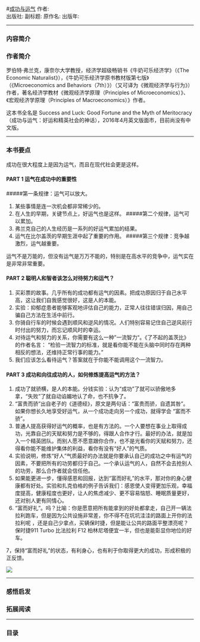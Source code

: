 #[成功与运气](https://)
作者:  
出版社: 
副标题: 
原作名: 
出版年: 
***
### 内容简介 
### 作者简介 
罗伯特·弗兰克，康奈尔大学教授，经济学超级畅销书《牛奶可乐经济学》（《The Economic Naturalist》），《牛奶可乐经济学原书教材版第七版》（《Microeconomics and Behaviors（7th）》）（又可译为《微观经济学与行为》）作者，著名经济学教材《微观经济学原理（Principles of Microeconomics）》、《宏观经济学原理（Principles of Macroeconomics）》作者。

这本书全名是 Success and Luck: Good Fortune and the Myth of Meritocracy（成功与运气：好运和精英社会的神话），2016年4月英文版面市，目前尚没有中文版。
***
### 本书要点
成功在很大程度上是因为运气，而且在现代社会更是这样。

#### PART 1  运气在成功中的重要性
#####第一条规律：运气可以放大。
1. 某些事情是连一次机会都非常稀少的。
2. 在人生的早期，关键节点上，好运气也是这样。
#####第二个规律，运气可以累加。
1. 弗兰克自己的人生经历是一系列的好运气累加的结果。
2. 运气在比尔盖茨的早期生涯中起了重要的作用。
#####第三个规律：竞争越激烈，运气越重要。

运气不是万能的，但没有运气是万万不能的，特别是在高水平的竞争中，运气实在是非常非常重要。    

#### PART 2  聪明人和智者该怎么对待努力和运气？
1. 买彩票的故事。几乎所有的成功都有运气的因素。把成功原因归于自己水平高，这让我们自我感觉很好，这是人的本能。
2. 实验：抑郁症患者能够客观地评估自己的能力，正常人往往错误归因，用自己骗自己方法在生活中前行。
3. 你骑自行车的时候会遇到顺风和逆风的情况。人们特别容易记住自己逆风前行时付出的努力，而忘记顺风时的幸运。
4. 对待运气和努力的关系，你需要有这么一种”一流智力“。《了不起的盖茨比》的作者名言： “检验一流智力的标准，就是看你能不能在头脑中同时存在两种相反的想法，还维持正常行事的能力。”
5. 我们应该怎么看待运气？答案就在于你能不能调用这个一流智力。

#### PART 3  成功和向往成功的人，如何修炼提高运气的方法？
1. 成功了就骄横，是人的本能。分钱实验：认为“成功”了就可以骄傲地多拿，“失败”了就自动谄媚地认了命，也不抗争了。
2.  “富贵而骄”出自老子的《道德经》，原文是两句话：“富贵而骄，自遗其咎”。 如果你想长久地享受好运气，从一个成功走向另一个成功，就得学会 “富而不骄”。
3. 普通人提高获得好运气的概率，也是有方法的。一个人要想在事业上取得成功，光靠自己的天赋和努力是不够的，得跟人合作才行。最好的办法，就是加入一个精英团队。而别人愿不愿意跟你合作，也不是光看你的天赋和努力，还得看你能不能维护集体的利益，看你有没有“好人”的气质。
4.  实验说明，修炼“好人”气质最好的办法就是你要承认自己的成功之中有运气的因素，不要把所有的功劳都归于自己。一个承认运气的人，自然不会去抢别人的功劳，那么合作者就会信任他。
5. 如果能更进一步，懂得感恩和回报，达到“富而好礼”的水平，那对你的身心健康都有好处。实验和扎克伯格的例子告诉我们：感恩使人变得更加乐观，幸福度提高，健康程度也更好，让人的焦虑减少、更不容易恼怒、睡眠质量更好，还对别人更有同情心。
6. “富而好礼”。吗？比喻：你是愿意把所有能拿到的好处都拿走，自己开一辆法拉利跑车，但是因为公共设施非常差，你不得不在坑坑洼洼的路面上开你的法拉利呢 ，还是自己少拿点，买辆保时捷，但是能让公共的路面平整漂亮呢？ 保时捷911 Turbo 比法拉利 F12 柏林尼塔便宜一半，但也是能彰显你地位的好车。

7，保持“富而好礼”的状态，有利身心，也有利于你取得更大的成功，形成积极的正反馈。



![](./_image/2017-06-08-06-18-53.jpg)

***
### 感悟启发
### 拓展阅读
***
### 目录
